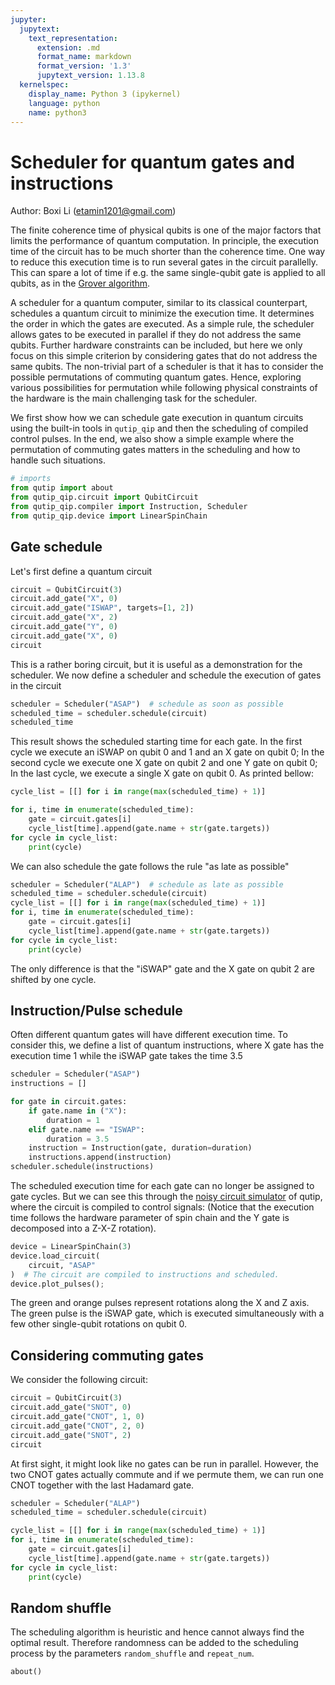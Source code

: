 ```yaml
---
jupyter:
  jupytext:
    text_representation:
      extension: .md
      format_name: markdown
      format_version: '1.3'
      jupytext_version: 1.13.8
  kernelspec:
    display_name: Python 3 (ipykernel)
    language: python
    name: python3
---
```


# Scheduler for quantum gates and instructions

Author: Boxi Li (etamin1201@gmail.com)

The finite coherence time of physical qubits is one of the major factors that limits the performance of quantum computation. In principle, the execution time of the circuit has to be much shorter than the coherence time. One way to reduce this execution time is to run several gates in the circuit parallelly. This can spare a lot of time if e.g. the same single-qubit gate is applied to all qubits, as in the [Grover algorithm](https://en.wikipedia.org/wiki/Grover%27s_algorithm).

A scheduler for a quantum computer, similar to its classical counterpart, schedules a quantum circuit to minimize the execution time. It determines the order in which the gates are executed. As a simple rule, the scheduler allows gates to be executed in parallel if they do not address the same qubits. Further hardware constraints can be included, but here we only focus on this simple criterion by considering gates that do not address the same qubits. The non-trivial part of a scheduler is that it has to consider the possible permutations of commuting quantum gates. Hence, exploring various possibilities for permutation while following physical constraints of the hardware is the main challenging task for the scheduler.

We first show how we can schedule gate execution in quantum circuits using the built-in tools in `qutip_qip` and then the scheduling of compiled control pulses. In the end, we also show a simple example where the permutation of commuting gates matters in the scheduling and how to handle such situations.

```python
# imports
from qutip import about
from qutip_qip.circuit import QubitCircuit
from qutip_qip.compiler import Instruction, Scheduler
from qutip_qip.device import LinearSpinChain
```

## Gate schedule
Let's first define a quantum circuit

```python
circuit = QubitCircuit(3)
circuit.add_gate("X", 0)
circuit.add_gate("ISWAP", targets=[1, 2])
circuit.add_gate("X", 2)
circuit.add_gate("Y", 0)
circuit.add_gate("X", 0)
circuit
```

This is a rather boring circuit, but it is useful as a demonstration for the scheduler. We now define a scheduler and schedule the execution of gates in the circuit

```python
scheduler = Scheduler("ASAP")  # schedule as soon as possible
scheduled_time = scheduler.schedule(circuit)
scheduled_time
```

This result shows the scheduled starting time for each gate.
In the first cycle we execute an iSWAP on qubit 0 and 1 and an X gate on qubit 0; In the second cycle we execute one X gate on qubit 2 and one Y gate on qubit 0; In the last cycle, we execute a single X gate on qubit 0. As printed bellow:

```python
cycle_list = [[] for i in range(max(scheduled_time) + 1)]

for i, time in enumerate(scheduled_time):
    gate = circuit.gates[i]
    cycle_list[time].append(gate.name + str(gate.targets))
for cycle in cycle_list:
    print(cycle)
```

We can also schedule the gate follows the rule "as late as possible"

```python
scheduler = Scheduler("ALAP")  # schedule as late as possible
scheduled_time = scheduler.schedule(circuit)
cycle_list = [[] for i in range(max(scheduled_time) + 1)]
for i, time in enumerate(scheduled_time):
    gate = circuit.gates[i]
    cycle_list[time].append(gate.name + str(gate.targets))
for cycle in cycle_list:
    print(cycle)
```

The only difference is that the "iSWAP" gate and the X gate on qubit 2 are shifted by one cycle. 


## Instruction/Pulse schedule
Often different quantum gates will have different execution time. To consider this, we define a list of quantum instructions, where X gate has the execution time 1 while the iSWAP gate takes the time 3.5

```python
scheduler = Scheduler("ASAP")
instructions = []

for gate in circuit.gates:
    if gate.name in ("X"):
        duration = 1
    elif gate.name == "ISWAP":
        duration = 3.5
    instruction = Instruction(gate, duration=duration)
    instructions.append(instruction)
scheduler.schedule(instructions)
```

The scheduled execution time for each gate can no longer be assigned to gate cycles. But we can see this through the [noisy circuit simulator](https://qutip-qip.readthedocs.io/en/stable/qip-processor.html) of qutip, where the circuit is compiled to control signals: (Notice that the execution time follows the hardware parameter of spin chain and the Y gate is decomposed into a Z-X-Z rotation).

```python
device = LinearSpinChain(3)
device.load_circuit(
    circuit, "ASAP"
)  # The circuit are compiled to instructions and scheduled.
device.plot_pulses();
```

The green and orange pulses represent rotations along the X and Z axis. The green pulse is the iSWAP gate, which is executed simultaneously with a few other single-qubit rotations on qubit 0.


## Considering commuting gates
We consider the following circuit:

```python
circuit = QubitCircuit(3)
circuit.add_gate("SNOT", 0)
circuit.add_gate("CNOT", 1, 0)
circuit.add_gate("CNOT", 2, 0)
circuit.add_gate("SNOT", 2)
circuit
```

At first sight, it might look like no gates can be run in parallel. However, the two CNOT gates actually commute and if we permute them, we can run one CNOT together with the last Hadamard gate.

```python
scheduler = Scheduler("ALAP")
scheduled_time = scheduler.schedule(circuit)

cycle_list = [[] for i in range(max(scheduled_time) + 1)]
for i, time in enumerate(scheduled_time):
    gate = circuit.gates[i]
    cycle_list[time].append(gate.name + str(gate.targets))
for cycle in cycle_list:
    print(cycle)
```

## Random shuffle
The scheduling algorithm is heuristic and hence cannot always find the optimal result. Therefore randomness can be added to the scheduling process by the parameters `random_shuffle` and `repeat_num`.

```python
about()
```
